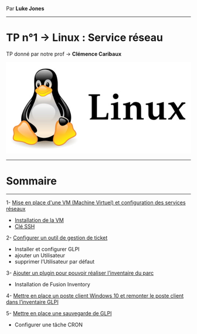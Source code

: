 Par **Luke Jones** 

---
# TP n°1 -> **Linux : Service réseau**

TP donné par notre prof -> **Clémence Caribaux**

![](Image/linux_logo.jpg)

----
# **Sommaire**

----

1- [Mise en place d'une VM (Machine Virtuel) et configuration des services réseaux](https://github.com/Luke859/TP-Linux/blob/main/1-Mise%20en%20place%20d'une%20VM.md)
- [Installation de la VM](https://github.com/Luke859/TP-Linux/blob/main/1-Mise%20en%20place%20d'une%20VM.md#linstallation)
- [Clé SSH](https://github.com/Luke859/TP-Linux/blob/main/1-Mise%20en%20place%20d'une%20VM.md#mise-en-place-dune-cl%C3%A9-ssh)

2- [Configurer un outil de gestion de ticket](https://github.com/Luke859/TP-Linux/blob/main/2-Configurer%20un%20outil%20de%20gestion%20de%20ticket.md)
- Installer et configurer GLPI 
- ajouter un Utilisateur
- supprimer l’Utilisateur par défaut

3- [Ajouter un plugin pour pouvoir réaliser l’inventaire du parc](https://github.com/Luke859/TP-Linux/blob/main/3-%20Ajouter%20un%20plugin%20pour%20pouvoir%20r%C3%A9aliser%20l%E2%80%99inventaire%20du%20parc.md)
- Installation de Fusion Inventory


4- [Mettre en place un poste client Windows 10 et remonter le poste client dans l’inventaire GLPI]()

5- [Mettre en place une sauvegarde de GLPI]()
- Configurer une tâche CRON




